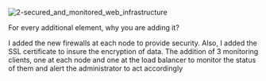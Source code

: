 ![2-secured_and_monitored_web_infrastructure](https://github.com/SohaibHegazy/alx-system_engineering-devops/assets/143375340/d471038c-f7c2-4a6a-b1c1-fa00ebf1ba85)

For every additional element, why you are adding it?

I added the new firewalls at each node to provide security. Also, I added the SSL certificate to insure the encryption of data. The addition of 3 monitoring clients, one at each node and one at the load balancer to monitor the status of them and alert the administrator to act accordingly


